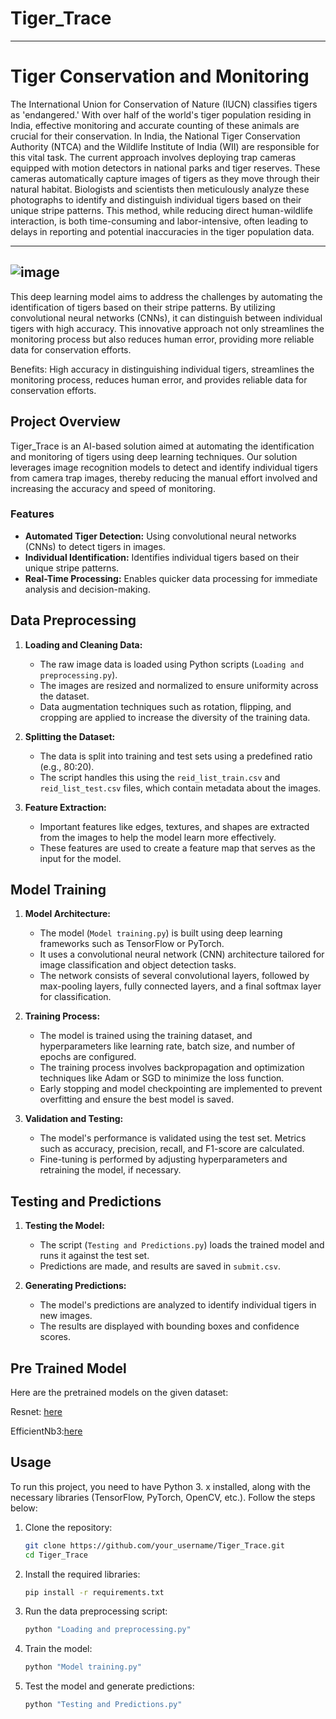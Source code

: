 # Tiger_Trace

---

# Tiger Conservation and Monitoring

The International Union for Conservation of Nature (IUCN) classifies tigers as 'endangered.' With over half of the world's tiger population residing in India, effective monitoring and accurate counting of these animals are crucial for their conservation. In India, the National Tiger Conservation Authority (NTCA) and the Wildlife Institute of India (WII) are responsible for this vital task. The current approach involves deploying trap cameras equipped with motion detectors in national parks and tiger reserves. These cameras automatically capture images of tigers as they move through their natural habitat. Biologists and scientists then meticulously analyze these photographs to identify and distinguish individual tigers based on their unique stripe patterns. This method, while reducing direct human-wildlife interaction, is both time-consuming and labor-intensive, often leading to delays in reporting and potential inaccuracies in the tiger population data.

---
![image](https://github.com/user-attachments/assets/cdaf8bf1-92b8-4c45-8529-4c1e209a729f)
---
This deep learning model aims to address the challenges by automating the identification of tigers based on their stripe patterns. By utilizing convolutional neural networks (CNNs), it can distinguish between individual tigers with high accuracy. This innovative approach not only streamlines the monitoring process but also reduces human error, providing more reliable data for conservation efforts.

Benefits:
High accuracy in distinguishing individual tigers, streamlines the monitoring process, reduces human error, and provides reliable data for conservation efforts.


## Project Overview

Tiger_Trace is an AI-based solution aimed at automating the identification and monitoring of tigers using deep learning techniques. Our solution leverages image recognition models to detect and identify individual tigers from camera trap images, thereby reducing the manual effort involved and increasing the accuracy and speed of monitoring.

### Features
- **Automated Tiger Detection:** Using convolutional neural networks (CNNs) to detect tigers in images.
- **Individual Identification:** Identifies individual tigers based on their unique stripe patterns.
- **Real-Time Processing:** Enables quicker data processing for immediate analysis and decision-making.

## Data Preprocessing

1. **Loading and Cleaning Data:**
   - The raw image data is loaded using Python scripts (`Loading and preprocessing.py`).
   - The images are resized and normalized to ensure uniformity across the dataset.
   - Data augmentation techniques such as rotation, flipping, and cropping are applied to increase the diversity of the training data.
   
2. **Splitting the Dataset:**
   - The data is split into training and test sets using a predefined ratio (e.g., 80:20).
   - The script handles this using the `reid_list_train.csv` and `reid_list_test.csv` files, which contain metadata about the images.

3. **Feature Extraction:**
   - Important features like edges, textures, and shapes are extracted from the images to help the model learn more effectively.
   - These features are used to create a feature map that serves as the input for the model.

## Model Training

1. **Model Architecture:**
   - The model (`Model training.py`) is built using deep learning frameworks such as TensorFlow or PyTorch.
   - It uses a convolutional neural network (CNN) architecture tailored for image classification and object detection tasks.
   - The network consists of several convolutional layers, followed by max-pooling layers, fully connected layers, and a final softmax layer for classification.

2. **Training Process:**
   - The model is trained using the training dataset, and hyperparameters like learning rate, batch size, and number of epochs are configured.
   - The training process involves backpropagation and optimization techniques like Adam or SGD to minimize the loss function.
   - Early stopping and model checkpointing are implemented to prevent overfitting and ensure the best model is saved.

3. **Validation and Testing:**
   - The model's performance is validated using the test set. Metrics such as accuracy, precision, recall, and F1-score are calculated.
   - Fine-tuning is performed by adjusting hyperparameters and retraining the model, if necessary.

## Testing and Predictions

1. **Testing the Model:**
   - The script (`Testing and Predictions.py`) loads the trained model and runs it against the test set.
   - Predictions are made, and results are saved in `submit.csv`.

2. **Generating Predictions:**
   - The model's predictions are analyzed to identify individual tigers in new images.
   - The results are displayed with bounding boxes and confidence scores.

## Pre Trained Model
Here are the pretrained models on the given dataset:

Resnet: [here](https://1drv.ms/f/s!AjMzlbqC81_ZapGumRTu-EsxWkI?e=VqcIDM)


EfficientNb3:[here](https://1drv.ms/f/s!AjMzlbqC81_ZapGumRTu-EsxWkI?e=VqcIDM)


## Usage

To run this project, you need to have Python 3. x installed, along with the necessary libraries (TensorFlow, PyTorch, OpenCV, etc.). Follow the steps below:

1. Clone the repository:
   ```bash
   git clone https://github.com/your_username/Tiger_Trace.git
   cd Tiger_Trace
   ```

2. Install the required libraries:
   ```bash
   pip install -r requirements.txt
   ```

3. Run the data preprocessing script:
   ```bash
   python "Loading and preprocessing.py"
   ```

4. Train the model:
   ```bash
   python "Model training.py"
   ```

5. Test the model and generate predictions:
   ```bash
   python "Testing and Predictions.py"
   ```





